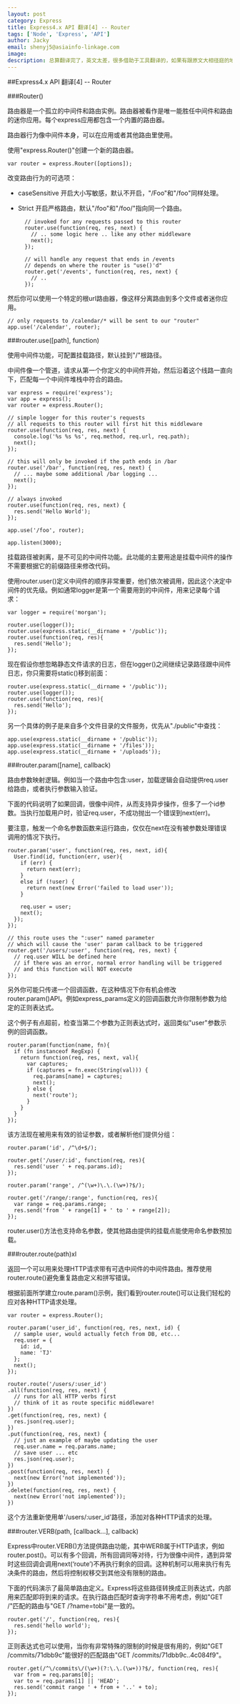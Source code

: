```yaml
---
layout: post
category: Express
title: Express4.x API 翻译[4] -- Router
tags: ['Node', 'Express', 'API']
author: Jacky
email: shenyj5@asiainfo-linkage.com
image:
description: 总算翻译完了，英文太差，很多借助于工具翻译的，如果有跟原文大相径庭的地方欢迎吐槽。
---
```


##Express4.x API 翻译[4] -- Router

###Router()

路由器是一个孤立的中间件和路由实例。路由器被看作是唯一能胜任中间件和路由的迷你应用。每个express应用都包含一个内置的路由器。

路由器行为像中间件本身，可以在应用或者其他路由里使用。

使用"express.Router()"创建一个新的路由器。


	var router = express.Router([options]);

改变路由行为的可选项：

- caseSensitive 开启大小写敏感，默认不开启，"/Foo"和"/foo"同样处理。
- Strict 开启严格路由，默认"/foo"和"/foo/"指向同一个路由。

		// invoked for any requests passed to this router
		router.use(function(req, res, next) {
		  // .. some logic here .. like any other middleware
		  next();
		});
		
		// will handle any request that ends in /events
		// depends on where the router is "use()'d"
		router.get('/events', function(req, res, next) {
		  // ..
		});

然后你可以使用一个特定的根url路由器，像这样分离路由到多个文件或者迷你应用。

	// only requests to /calendar/* will be sent to our "router"
	app.use('/calendar', router);
###router.use([path], function)

使用中间件功能，可配置挂载路径，默认挂到"/"根路径。

中间件像一个管道，请求从第一个你定义的中间件开始，然后沿着这个线路一直向下，匹配每一个中间件堆栈中符合的路由。


	var express = require('express');
	var app = express();
	var router = express.Router();
	
	// simple logger for this router's requests
	// all requests to this router will first hit this middleware
	router.use(function(req, res, next) {
	  console.log('%s %s %s', req.method, req.url, req.path);
	  next();
	});
	
	// this will only be invoked if the path ends in /bar
	router.use('/bar', function(req, res, next) {
	  // ... maybe some additional /bar logging ...
	  next();
	});
	
	// always invoked
	router.use(function(req, res, next) {
	  res.send('Hello World');
	});
	
	app.use('/foo', router);
	
	app.listen(3000);

挂载路径被剥离，是不可见的中间件功能。此功能的主要用途是挂载中间件的操作不需要根据它的前缀路径来修改代码。

使用router.user()定义中间件的顺序非常重要，他们依次被调用，因此这个决定中间件的优先级。例如通常logger是第一个需要用到的中间件，用来记录每个请求：


	var logger = require('morgan');
	
	router.use(logger());
	router.use(express.static(__dirname + '/public'));
	router.use(function(req, res){
	  res.send('Hello');
	});

现在假设你想忽略静态文件请求的日志，但在logger()之间继续记录路径跟中间件日志，你只需要将static()移到前面：

	router.use(express.static(__dirname + '/public'));
	router.use(logger());
	router.use(function(req, res){
	  res.send('Hello');
	});

另一个具体的例子是来自多个文件目录的文件服务，优先从"./public"中查找：

	app.use(express.static(__dirname + '/public'));
	app.use(express.static(__dirname + '/files'));
	app.use(express.static(__dirname + '/uploads'));
###router.param([name], callback)

路由参数映射逻辑。例如当一个路由中包含:user，加载逻辑会自动提供req.user给路由，或者执行参数输入验证。

下面的代码说明了如果回调，很像中间件，从而支持异步操作，但多了一个id参数。当执行加载用户时，验证req.user，不成功抛出一个错误到next(err)。

要注意，触发一个命名参数函数来运行路由，仅仅在next在没有被参数处理错误调用的情况下执行。


	router.param('user', function(req, res, next, id){
	  User.find(id, function(err, user){
	    if (err) {
	      return next(err);
	    }
	    else if (!user) {
	      return next(new Error('failed to load user'));
	    }
	    
	    req.user = user;
	    next();
	  });
	});
	
	// this route uses the ":user" named parameter
	// which will cause the 'user' param callback to be triggered
	router.get('/users/:user', function(req, res, next) {
	  // req.user WILL be defined here
	  // if there was an error, normal error handling will be triggered
	  // and this function will NOT execute
	});

另外你可能只传递一个回调函数，在这种情况下你有机会修改router.param()API。例如express_params定义的回调函数允许你限制参数为给定的正则表达式。

这个例子有点超前，检查当第二个参数为正则表达式时，返回类似"user"参数示例的回调函数。

	router.param(function(name, fn){
	  if (fn instanceof RegExp) {
	    return function(req, res, next, val){
	      var captures;
	      if (captures = fn.exec(String(val))) {
	        req.params[name] = captures;
	        next();
	      } else {
	        next('route');
	      }
	    }
	  }
	});

该方法现在被用来有效的验证参数，或者解析他们提供分组：

	router.param('id', /^\d+$/);
	
	router.get('/user/:id', function(req, res){
	  res.send('user ' + req.params.id);
	});
	
	router.param('range', /^(\w+)\.\.(\w+)?$/);
	
	router.get('/range/:range', function(req, res){
	  var range = req.params.range;
	  res.send('from ' + range[1] + ' to ' + range[2]);
	});

router.user()方法也支持命名参数，使其他路由提供的挂载点能使用命名参数预加载。

###router.route(path)xl

返回一个可以用来处理HTTP请求带有可选中间件的中间件路由。推荐使用router.route()避免重复路由定义和拼写错误。

根据前面所学建立route.param()示例，我们看到router.route()可以让我们轻松的应对各种HTTP请求处理。


	var router = express.Router();
	
	router.param('user_id', function(req, res, next, id) {
	  // sample user, would actually fetch from DB, etc...
	  req.user = {
	    id: id,
	    name: 'TJ'
	  };
	  next();
	});
	
	router.route('/users/:user_id')
	.all(function(req, res, next) {
	  // runs for all HTTP verbs first
	  // think of it as route specific middleware!
	})
	.get(function(req, res, next) {
	  res.json(req.user);
	})
	.put(function(req, res, next) {
	  // just an example of maybe updating the user
	  req.user.name = req.params.name;
	  // save user ... etc
	  res.json(req.user);
	})
	.post(function(req, res, next) {
	  next(new Error('not implemented'));
	})
	.delete(function(req, res, next) {
	  next(new Error('not implemented'));
	})

这个方法重新使用单'/users/:user_id'路径，添加对各种HTTP请求的处理。

###router.VERB(path, [callback...], callback)

Express中router.VERB()方法提供路由功能，其中WERB属于HTTP请求，例如router.post()。可以有多个回调，所有回调同等对待，行为很像中间件，遇到异常时这些回调会调用next(‘route’)不再执行剩余的回调。这种机制可以用来执行有先决条件的路由，然后将控制权移交到其他没有限制的路由。

下面的代码演示了最简单路由定义。Express将这些路径转换成正则表达式，内部用来匹配即将到来的请求。在执行路由匹配时查询字符串不用考虑，例如"GET /"匹配的路由与"GET /?name=tobi"是一致的。

	router.get('/', function(req, res){
	  res.send('hello world');
	});

正则表达式也可以使用，当你有非常特殊的限制的时候是很有用的，例如"GET /commits/71dbb9c"能很好的匹配路由"GET /commits/71dbb9c..4c084f9"。

	router.get(/^\/commits\/(\w+)(?:\.\.(\w+))?$/, function(req, res){
	  var from = req.params[0];
	  var to = req.params[1] || 'HEAD';
	  res.send('commit range ' + from + '..' + to);
	});
